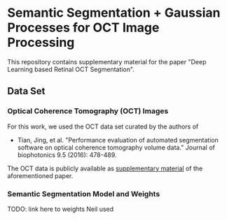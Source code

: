 # Semantic Segmentation + Gaussian Processes for OCT Image Processing

This repository contains supplementary material for the paper "Deep Learning based Retinal OCT Segmentation".

## Data Set

### Optical Coherence Tomography (OCT) Images

For this work, we used the OCT data set curated by the authors of 

*  Tian, Jing, et al. "Performance evaluation of automated segmentation software on optical coherence tomography volume data." Journal of biophotonics 9.5 (2016): 478-489. 

The OCT data is publicly available as [supplementary material](https://www.ncbi.nlm.nih.gov/pmc/articles/PMC5025289/) of the aforementioned paper.


### Semantic Segmentation Model and Weights

TODO: link here to weights Neil used

